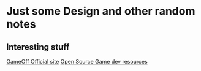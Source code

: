 # Just some Design and other random notes


## Interesting stuff

[GameOff Official site](https://itch.io/jam/game-off-2017)
[Open Source Game dev resources](https://github.com/Calinou/awesome-gamedev)